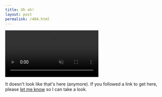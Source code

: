 ```yaml
---
title: Uh oh!
layout: post
permalink: /404.html
---
```


<video preload="auto" autoplay="autoplay" muted="muted" loop="loop" webkit-playsinline="">
    <source src="https://i.imgur.com/cU7ivXH.mp4" type="video/mp4">
</video>

It doesn't look like that's here (anymore). If you followed a link to get here, please [let me know](/contact/) so I can take a look.